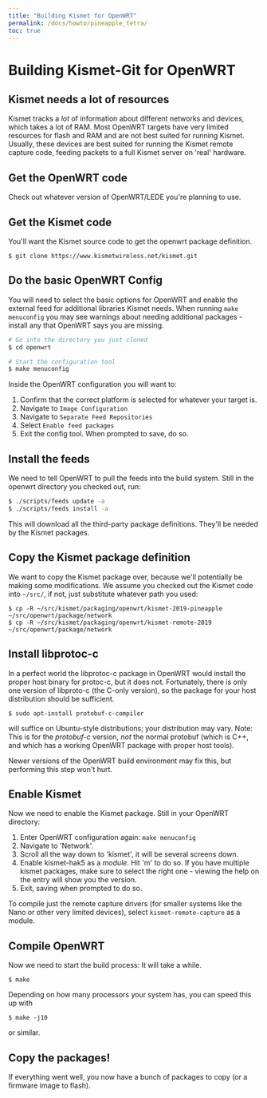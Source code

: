 ```yaml
---
title: "Building Kismet for OpenWRT"
permalink: /docs/howto/pineapple_tetra/
toc: true
---
```


# Building Kismet-Git for OpenWRT 

## Kismet needs a lot of resources

Kismet tracks a *lot* of information about different networks and devices, which takes a lot of RAM.  Most OpenWRT targets have very limited resources for flash and RAM and are not best suited for running Kismet.  Usually, these devices are best suited for running the Kismet remote capture code, feeding packets to a full Kismet server on 'real' hardware.

## Get the OpenWRT code

Check out whatever version of OpenWRT/LEDE you're planning to use.

## Get the Kismet code

You'll want the Kismet source code to get the openwrt package definition.

```
$ git clone https://www.kismetwireless.net/kismet.git
```

## Do the basic OpenWRT Config

You will need to select the basic options for OpenWRT and enable the external feed for additional libraries Kismet needs.  When running `make menuconfig` you may see warnings about needing additional packages - install any that OpenWRT says you are missing.

```bash
# Go into the directory you just cloned
$ cd openwrt

# Start the configuration tool
$ make menuconfig
```

Inside the OpenWRT configuration you will want to:

1. Confirm that the correct platform is selected for whatever your target is.
2. Navigate to `Image Configuration`
3. Navigate to `Separate Feed Repositories`
4. Select `Enable feed packages`
5. Exit the config tool.  When prompted to save, do so.

## Install the feeds

We need to tell OpenWRT to pull the feeds into the build system.  Still in the openwrt directory you checked out, run:

```bash
$ ./scripts/feeds update -a
$ ./scripts/feeds install -a
```

This will download all the third-party package definitions.  They'll be needed by the Kismet packages.

## Copy the Kismet package definition

We want to copy the Kismet package over, because we'll potentially be making some modifications.  We assume you checked out the Kismet code into `~/src/`, if not, just substitute whatever path you used:

```
$ cp -R ~/src/kismet/packaging/openwrt/kismet-2019-pineapple ~/src/openwrt/package/network
$ cp -R ~/src/kismet/packaging/openwrt/kismet-remote-2019 ~/src/openwrt/package/network
```

## Install libprotoc-c

In a perfect world the libprotoc-c package in OpenWRT would install the proper host binary for protoc-c, but it does not.  Fortunately, there is only one version of libproto-c (the C-only version), so the package for your host distribution should be sufficient.

```
$ sudo apt-install protobuf-c-compiler
```


will suffice on Ubuntu-style distributions; your distribution may vary.  Note:  This is for the *protobuf-c* version, *not* the normal protobuf (which is C++, and which has a working OpenWRT package with proper host tools).

Newer versions of the OpenWRT build environment may fix this, but performing this step won't hurt.

## Enable Kismet

Now we need to enable the Kismet package.  Still in your OpenWRT directory:

1. Enter OpenWRT configuration again:  `make menuconfig`
2. Navigate to 'Network'.
3. Scroll all the way down to 'kismet', it will be several screens down.
4. Enable kismet-hak5 as a *module*.  Hit 'm' to do so.  If you have multiple kismet packages, make sure to select the right one - viewing the help on the entry will show you the version.
5. Exit, saving when prompted to do so.

To compile just the remote capture drivers (for smaller systems like the Nano or other very limited devices), select `kismet-remote-capture` as a module.

## Compile OpenWRT

Now we need to start the build process:  It will take a while.

```
$ make
```

Depending on how many processors your system has, you can speed this up with

```
$ make -j10
```

or similar.

## Copy the packages!

If everything went well, you now have a bunch of packages to copy (or a firmware image to flash).


